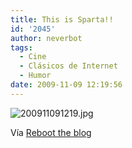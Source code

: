 ```yaml
---
title: This is Sparta!!
id: '2045'
author: neverbot
tags:
  - Cine
  - Clásicos de Internet
  - Humor
date: 2009-11-09 12:19:56
---
```


![200911091219.jpg](./200911091219.jpg)

Vía [Reboot the blog](http://blog.swas.es/post/121780793/checkmate)